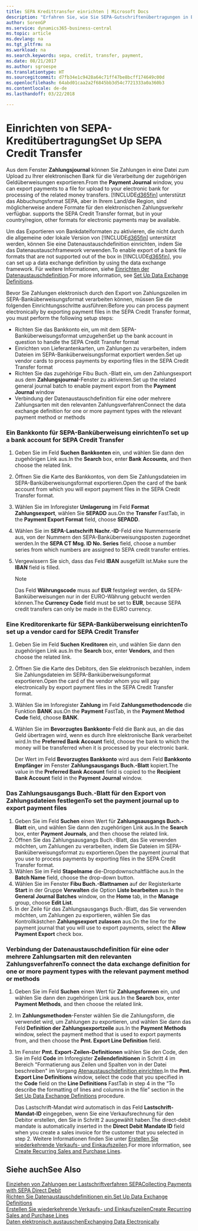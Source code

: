 ```yaml
---
title: SEPA Kredittransfer einrichten | Microsoft Docs
description: "Erfahren Sie, wie Sie SEPA-Gutschriftenübertragungen in Business Central einrichten."
author: SorenGP
ms.service: dynamics365-business-central
ms.topic: article
ms.devlang: na
ms.tgt_pltfrm: na
ms.workload: na
ms.search.keywords: sepa, credit, transfer, payment,
ms.date: 08/21/2017
ms.author: sgroespe
ms.translationtype: HT
ms.sourcegitcommit: d7fb34e1c9428a64c71ff47be8bcff174649c00d
ms.openlocfilehash: 64abd01caa2a2f6845bb3d54c7721333a0a360b3
ms.contentlocale: de-de
ms.lasthandoff: 03/22/2018

---
```

# <a name="set-up-sepa-credit-transfer"></a><span data-ttu-id="fd087-103">Einrichten von SEPA-Kreditübertragung</span><span class="sxs-lookup"><span data-stu-id="fd087-103">Set Up SEPA Credit Transfer</span></span>
<span data-ttu-id="fd087-104">Aus dem Fenster **Zahlungsjournal** können Sie Zahlungen in eine Datei zum Upload zu Ihrer elektronischen Bank für die Verarbeitung der zugehörigen Geldüberweisungen exportieren.</span><span class="sxs-lookup"><span data-stu-id="fd087-104">From the **Payment Journal** window, you can export payments to a file for upload to your electronic bank for processing of the related money transfers.</span></span> [!INCLUDE[d365fin](includes/d365fin_md.md)]<span data-ttu-id="fd087-105"> unterstützt das Abbuchungsformat SEPA, aber in Ihrem Land/die Region, sind möglicherweise andere Formate für den elektronischen Zahlungsverkehr verfügbar.</span><span class="sxs-lookup"><span data-stu-id="fd087-105"> supports the SEPA Credit Transfer format, but in your country/region, other formats for electronic payments may be available.</span></span>  

<span data-ttu-id="fd087-106">Um das Exportieren von Bankdateiformaten zu aktivieren, die nicht durch die allgemeine oder lokale Version von [!INCLUDE[d365fin](includes/d365fin_md.md)] unterstützt werden, können Sie eine Datenaustauschdefinition einrichten, indem Sie das Datenaustauschframework verwenden.</span><span class="sxs-lookup"><span data-stu-id="fd087-106">To enable export of a bank file formats that are not supported out of the box in [!INCLUDE[d365fin](includes/d365fin_md.md)], you can set up a data exchange definition by using the data exchange framework.</span></span> <span data-ttu-id="fd087-107">Für weitere Informationen, siehe [Einrichten der Datenaustauschdefinition](across-how-to-set-up-data-exchange-definitions.md).</span><span class="sxs-lookup"><span data-stu-id="fd087-107">For more information, see [Set Up Data Exchange Definitions](across-how-to-set-up-data-exchange-definitions.md).</span></span>  

<span data-ttu-id="fd087-108">Bevor Sie Zahlungen elektronisch durch den Export von Zahlungszeilen im SEPA-Banküberweisungsformat verarbeiten können, müssen Sie die folgenden Einrichtungsschritte ausführen:</span><span class="sxs-lookup"><span data-stu-id="fd087-108">Before you can process payment electronically by exporting payment files in the SEPA Credit Transfer format, you must perform the following setup steps:</span></span>  

* <span data-ttu-id="fd087-109">Richten Sie das Bankkonto ein, um mit dem SEPA-Banküberweisungsformat umzugehen</span><span class="sxs-lookup"><span data-stu-id="fd087-109">Set up the bank account in question to handle the SEPA Credit Transfer format</span></span>  
* <span data-ttu-id="fd087-110">Einrichten von Lieferantenkarten, um Zahlungen zu verarbeiten, indem Dateien im SEPA-Banküberweisungsformat exportiert werden.</span><span class="sxs-lookup"><span data-stu-id="fd087-110">Set up vendor cards to process payments by exporting files in the SEPA Credit Transfer format</span></span>  
* <span data-ttu-id="fd087-111">Richten Sie das zugehörige Fibu Buch.-Blatt ein, um den Zahlungsexport aus dem **Zahlungsjournal**-Fenster zu aktivieren.</span><span class="sxs-lookup"><span data-stu-id="fd087-111">Set up the related general journal batch to enable payment export from the **Payment Journal** window</span></span>  
* <span data-ttu-id="fd087-112">Verbindung der Datenaustauschdefinition für eine oder mehrere Zahlungsarten mit den relevanten Zahlungsverfahren</span><span class="sxs-lookup"><span data-stu-id="fd087-112">Connect the data exchange definition for one or more payment types with the relevant payment method or methods</span></span>  

### <a name="to-set-up-a-bank-account-for-sepa-credit-transfer"></a><span data-ttu-id="fd087-113">Ein Bankkonto für SEPA-Banküberweisung einrichten</span><span class="sxs-lookup"><span data-stu-id="fd087-113">To set up a bank account for SEPA Credit Transfer</span></span>  
1. <span data-ttu-id="fd087-114">Geben Sie im Feld **Suchen** **Bankkonten** ein, und wählen Sie dann den zugehörigen Link aus.</span><span class="sxs-lookup"><span data-stu-id="fd087-114">In the **Search** box, enter **Bank Accounts**, and then choose the related link.</span></span>  
2. <span data-ttu-id="fd087-115">Öffnen Sie die Karte des Bankkontos, von dem Sie Zahlungsdateien im SEPA-Banküberweisungsformat exportieren.</span><span class="sxs-lookup"><span data-stu-id="fd087-115">Open the card of the bank account from which you will export payment files in the SEPA Credit Transfer format.</span></span>  
3. <span data-ttu-id="fd087-116">Wählen Sie im Inforegister **Umlagerung** im Feld **Format Zahlungsexport**, wählen Sie **SEPADD** aus.</span><span class="sxs-lookup"><span data-stu-id="fd087-116">On the **Transfer** FastTab, in the **Payment Export Format** field, choose **SEPADD**.</span></span>  
4. <span data-ttu-id="fd087-117">Wählen Sie im **SEPA-Lastschrift Nachr.-ID**-Feld eine Nummernserie aus, von der Nummern den SEPA-Banküberweisungsposten zugeordnet werden.</span><span class="sxs-lookup"><span data-stu-id="fd087-117">In the **SEPA CT Msg. ID No. Series** field, choose a number series from which numbers are assigned to SEPA credit transfer entries.</span></span>  
5. <span data-ttu-id="fd087-118">Vergewissern Sie sich, dass das Feld **IBAN** ausgefüllt ist.</span><span class="sxs-lookup"><span data-stu-id="fd087-118">Make sure the **IBAN** field is filled.</span></span>  

    > [!NOTE]  
    >  <span data-ttu-id="fd087-119">Das Feld **Währungscode** muss auf **EUR** festgelegt werden, da SEPA-Banküberweisungen nur in der EURO-Währung gebucht werden können.</span><span class="sxs-lookup"><span data-stu-id="fd087-119">The **Currency Code** field must be set to **EUR**, because SEPA credit transfers can only be made in the EURO currency.</span></span>  

### <a name="to-set-up-a-vendor-card-for-sepa-credit-transfer"></a><span data-ttu-id="fd087-120">Eine Kreditorenkarte für SEPA-Banküberweisung einrichten</span><span class="sxs-lookup"><span data-stu-id="fd087-120">To set up a vendor card for SEPA Credit Transfer</span></span>  
1. <span data-ttu-id="fd087-121">Geben Sie im Feld **Suchen** **Kreditoren** ein, und wählen Sie dann den zugehörigen Link aus.</span><span class="sxs-lookup"><span data-stu-id="fd087-121">In the **Search** box, enter **Vendors**, and then choose the related link.</span></span>  
2. <span data-ttu-id="fd087-122">Öffnen Sie die Karte des Debitors, den Sie elektronisch bezahlen, indem Sie Zahlungsdateien im SEPA-Banküberweisungsformat exportieren.</span><span class="sxs-lookup"><span data-stu-id="fd087-122">Open the card of the vendor whom you will pay electronically by export payment files in the SEPA Credit Transfer format.</span></span>  
3. <span data-ttu-id="fd087-123">Wählen Sie im Inforegister **Zahlung** im Feld **Zahlungsmethodencode** die Funktion **BANK** aus.</span><span class="sxs-lookup"><span data-stu-id="fd087-123">On the **Payment** FastTab, in the **Payment Method Code** field, choose **BANK**.</span></span>  
4. <span data-ttu-id="fd087-124">Wählen Sie im **Bevorzugtes Bankkonto**-Feld die Bank aus, an die das Geld übertragen wird, wenn es durch Ihre elektronische Bank verarbeitet wird.</span><span class="sxs-lookup"><span data-stu-id="fd087-124">In the **Preferred Bank Account** field, choose the bank to which the money will be transferred when it is processed by your electronic bank.</span></span>  

     <span data-ttu-id="fd087-125">Der Wert im Feld **Bevorzugtes Bankkonto** wird aus dem Feld **Bankkonto Empfänger** im Fenster **Zahlungsausgangs Buch.-Blatt** kopiert.</span><span class="sxs-lookup"><span data-stu-id="fd087-125">The value in the **Preferred Bank Account** field is copied to the **Recipient Bank Account** field in the **Payment Journal** window.</span></span>  

### <a name="to-set-the-payment-journal-up-to-export-payment-files"></a><span data-ttu-id="fd087-126">Das Zahlungsausgangs Buch.-Blatt für den Export von Zahlungsdateien festlegen</span><span class="sxs-lookup"><span data-stu-id="fd087-126">To set the payment journal up to export payment files</span></span>  
1. <span data-ttu-id="fd087-127">Geben Sie im Feld **Suchen** einen Wert für **Zahlungsausgangs Buch.-Blatt** ein, und wählen Sie dann den zugehörigen Link aus.</span><span class="sxs-lookup"><span data-stu-id="fd087-127">In the **Search** box, enter **Payment Journals**, and then choose the related link.</span></span>  
2. <span data-ttu-id="fd087-128">Öffnen Sie das Zahlungsausgangs Buch.-Blatt, das Sie verwenden möchten, um Zahlungen zu verarbeiten, indem Sie Dateien im SEPA-Banküberweisungsformat zu exportieren.</span><span class="sxs-lookup"><span data-stu-id="fd087-128">Open the payment journal that you use to process payments by exporting files in the SEPA Credit Transfer format.</span></span>  
3. <span data-ttu-id="fd087-129">Wählen Sie im Feld **Stapelname** die\-Dropdownschaltfläche aus.</span><span class="sxs-lookup"><span data-stu-id="fd087-129">In the **Batch Name** field, choose the drop\-down button.</span></span>  
4. <span data-ttu-id="fd087-130">Wählen Sie im Fenster **Fibu Buch.-Blattnamen** auf der Registerkarte **Start** in der Gruppe **Verwalten** die Option **Liste bearbeiten** aus.</span><span class="sxs-lookup"><span data-stu-id="fd087-130">In the **General Journal Batches** window, on the **Home** tab, in the **Manage** group, choose **Edit List**.</span></span>  
5. <span data-ttu-id="fd087-131">In der Zeile für das Zahlungsausgangs Buch.-Blatt, das Sie verwenden möchten, um Zahlungen zu exportieren, wählen Sie das Kontrollkästchen **Zahlungsexport zulassen** aus.</span><span class="sxs-lookup"><span data-stu-id="fd087-131">On the line for the payment journal that you will use to export payments, select the **Allow Payment Export** check box.</span></span>  

### <a name="to-connect-the-data-exchange-definition-for-one-or-more-payment-types-with-the-relevant-payment-method-or-methods"></a><span data-ttu-id="fd087-132">Verbindung der Datenaustauschdefinition für eine oder mehrere Zahlungsarten mit den relevanten Zahlungsverfahren</span><span class="sxs-lookup"><span data-stu-id="fd087-132">To connect the data exchange definition for one or more payment types with the relevant payment method or methods</span></span>  
1. <span data-ttu-id="fd087-133">Geben Sie im Feld **Suchen** einen Wert für **Zahlungsformen** ein, und wählen Sie dann den zugehörigen Link aus.</span><span class="sxs-lookup"><span data-stu-id="fd087-133">In the **Search** box, enter **Payment Methods**, and then choose the related link.</span></span>  
2. <span data-ttu-id="fd087-134">Im **Zahlungsmethoden**-Fenster wählen Sie die Zahlungsform, die verwendet wird, um Zahlungen zu exportieren, und wählen Sie dann das Feld **Definition der Zahlungsexportzeile** aus.</span><span class="sxs-lookup"><span data-stu-id="fd087-134">In the **Payment Methods** window, select the payment method that is used to export payments from, and then choose the **Pmt. Export Line Definition** field.</span></span>  
3. <span data-ttu-id="fd087-135">Im Fenster **Pmt. Export-Zeilen-Definitionen** wählen Sie den Code, den Sie im Feld **Code** im Inforegister **Zeilendefinitionen** in Schritt 4 im Bereich "Formatierung aus Zeilen und Spalten von in der Datei beschreiben" im Vorgang [Atenaustauschdefinition einrichten](across-how-to-set-up-data-exchange-definitions.md).</span><span class="sxs-lookup"><span data-stu-id="fd087-135">In the **Pmt. Export Line Definitions** window, select the code that you specified in the **Code** field on the **Line Definitions** FastTab in step 4 in the “To describe the formatting of lines and columns in the file” section in the [Set Up Data Exchange Definitions](across-how-to-set-up-data-exchange-definitions.md) procedure.</span></span>  

    <span data-ttu-id="fd087-136">Das Lastschrift-Mandat wird automatisch in das Feld **Lastschrift-Mandat-ID** eingegeben, wenn Sie eine Verkaufsrechnung für den Debitor erstellen, den Sie in Schritt 2 ausgewählt haben.</span><span class="sxs-lookup"><span data-stu-id="fd087-136">The direct-debit mandate is automatically inserted in the **Direct Debit Mandate ID** field when you create a sales invoice for the customer that you selected in step 2.</span></span> <span data-ttu-id="fd087-137">Weitere Informationen finden Sie unter [Erstellen Sie wiederkehrende Verkaufs- und Einkaufszeilen](sales-how-work-standard-lines.md).</span><span class="sxs-lookup"><span data-stu-id="fd087-137">For more information, see [Create Recurring Sales and Purchase Lines](sales-how-work-standard-lines.md).</span></span>  

## <a name="see-also"></a><span data-ttu-id="fd087-138">Siehe auch</span><span class="sxs-lookup"><span data-stu-id="fd087-138">See Also</span></span>  
[<span data-ttu-id="fd087-139">Einziehen von Zahlungen per Lastschriftverfahren SEPA</span><span class="sxs-lookup"><span data-stu-id="fd087-139">Collecting Payments with SEPA Direct Debit</span></span>](finance-collect-payments-with-sepa-direct-debit.md)  
[<span data-ttu-id="fd087-140">Richten Sie Datenaustauschdefinitionen ein.</span><span class="sxs-lookup"><span data-stu-id="fd087-140">Set Up Data Exchange Definitions</span></span>](across-how-to-set-up-data-exchange-definitions.md)  
[<span data-ttu-id="fd087-141">Erstellen Sie wiederkehrende Verkaufs- und Einkaufszeilen</span><span class="sxs-lookup"><span data-stu-id="fd087-141">Create Recurring Sales and Purchase Lines</span></span>](sales-how-work-standard-lines.md)  
[<span data-ttu-id="fd087-142">Daten elektronisch austauschen</span><span class="sxs-lookup"><span data-stu-id="fd087-142">Exchanging Data Electronically</span></span>](across-data-exchange.md)  

